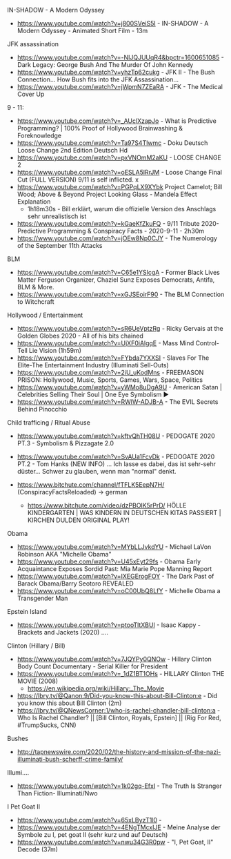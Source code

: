IN-SHADOW - A Modern Odyssey
  - https://www.youtube.com/watch?v=j800SVeiS5I - IN-SHADOW - A Modern Odyssey - Animated Short Film - 13m


JFK assassination
  - https://www.youtube.com/watch?v=-NlJQJUUqR4&bpctr=1600651085 - Dark Legacy: George Bush And The Murder Of John Kennedy
  - https://www.youtube.com/watch?v=yhzTp62cukg - JFK II - The Bush Connection... How Bush fits into the JFK Assassination...
  - https://www.youtube.com/watch?v=jWpmN7ZEaRA - JFK - The Medical Cover Up

9 - 11:
  - https://www.youtube.com/watch?v=_AUclXzapJo - What is Predictive Programming? | 100% Proof of Hollywood Brainwashing & Foreknowledge
  - https://www.youtube.com/watch?v=Ta97S4Tlwmc - Doku Deutsch Loose Change 2nd Edition Deutsch Hd
  - https://www.youtube.com/watch?v=pxVNOmM2aKU - LOOSE CHANGE 2
  - https://www.youtube.com/watch?v=oESLA5lRrJM - Loose Change Final Cut (FULL VERSION) 9/11 is self inflicted. x
  - https://www.youtube.com/watch?v=PGPqLX9XYbk Project Camelot; Bill Wood; Above & Beyond Project Looking Glass - Mandela Effect Explanation
    - 1h18m30s - Bill erklärt, warum die offizielle Version des Anschlags sehr unrealistisch ist
  - https://www.youtube.com/watch?v=kGaeKfZkuFQ - 9/11 Tribute 2020-Predictive Programming & Conspiracy Facts - 2020-9-11 - 2h30m
  - https://www.youtube.com/watch?v=jOEw8Np0CJY - The Numerology of the September 11th Attacks

BLM
  - https://www.youtube.com/watch?v=C65e1YSIcgA - Former Black Lives Matter Ferguson Organizer, Chaziel Sunz Exposes Democrats, Antifa, BLM & More.
  - https://www.youtube.com/watch?v=xGJSEoirF90 - The BLM Connection to Witchcraft

Hollywood / Entertainment
  - https://www.youtube.com/watch?v=sR6UeVptzRg - Ricky Gervais at the Golden Globes 2020 - All of his bits chained
  - https://www.youtube.com/watch?v=UjXF0iAlgqE - Mass Mind Control-Tell Lie Vision (1h59m)
  - https://www.youtube.com/watch?v=FYbda7YXXSI - Slaves For The Elite-The Entertainment Industry (Illuminati Sell-Outs)
  - https://www.youtube.com/watch?v=2iU_uKodMns - FREEMASON PRISON: Hollywood, Music, Sports, Games, Wars, Space, Politics
  - https://www.youtube.com/watch?v=yWMo8uDgA9U - American Satan | Celebrities Selling Their Soul | One Eye Symbolism ▶️️
  - https://www.youtube.com/watch?v=RWlW-ADJB-A - The EVIL Secrets Behind Pinocchio

Child trafficing / Ritual Abuse
  - https://www.youtube.com/watch?v=kftvQhTH08U - PEDOGATE 2020 PT.3 - Symbolism & Pizzagate 2.0
  - https://www.youtube.com/watch?v=SvAUa1FcvDk - PEDOGATE 2020 PT.2 - Tom Hanks (NEW INFO)
  ... Ich lasse es dabei, das ist sehr-sehr düster... Schwer zu glauben, wenn man "normal" denkt.
  - https://www.bitchute.com/channel/fTFLK5EepN7H/ (ConspiracyFactsReloaded) -> german

    - https://www.bitchute.com/video/dzPBOIK5rPrD/ HÖLLE KINDERGARTEN | WAS KINDERN IN DEUTSCHEN KITAS PASSIERT | KIRCHEN DULDEN ORIGINAL PLAY!


Obama
  - https://www.youtube.com/watch?v=MYbLLJvkdYU - Michael LaVon Robinson AKA "Michelle Obama"
  - https://www.youtube.com/watch?v=U45xEyt29fs - Obama Early Acquaintance Exposes Sordid Past: Mia Marie Pope Manning Report
  - https://www.youtube.com/watch?v=IXEGErogFOY - The Dark Past of Barack Obama/Barry Seotoro REVEALED
  - https://www.youtube.com/watch?v=oC00UbQ8LfY - Michelle Obama a Transgender Man


Epstein Island
  - https://www.youtube.com/watch?v=ptooTltXBUI - Isaac Kappy - Brackets and Jackets (2020)
  ....

Clinton (Hillary / Bill)
  - https://www.youtube.com/watch?v=7JQYPy0QNOw - Hillary Clinton Body Count Documentary - Serial Killer for President
  - https://www.youtube.com/watch?v=_1dZ1BT1OHs - HILLARY Clinton THE MOVIE (2008)
    - https://en.wikipedia.org/wiki/Hillary:_The_Movie
  - https://lbry.tv/@Qanon:9/Did-you-know-this-about-Bill-Clinton:e - Did you know this about Bill Clinton (2m)
  - https://lbry.tv/@QNewsCorner:1/who-is-rachel-chandler-bill-clinton:a - Who Is Rachel Chandler? || [Bill Clinton, Royals, Epstein] || (Rig For Red, #TrumpSucks, CNN)

Bushes
  - http://tapnewswire.com/2020/02/the-history-and-mission-of-the-nazi-illuminati-bush-scherff-crime-family/

Illumi....
  - https://www.youtube.com/watch?v=1k02gq-EfxI - The Truth Is Stranger Than Fiction- Illuminati/Nwo


I Pet Goat II
  - https://www.youtube.com/watch?v=65xLByzT1l0 -
  - https://www.youtube.com/watch?v=4ENgTMcxIJE - Meine Analyse der Symbole zu I, pet goat II (sehr kurz und auf Deutsch)
  - https://www.youtube.com/watch?v=nwu34G3R0pw - "I, Pet Goat, II" Decode (37m)
